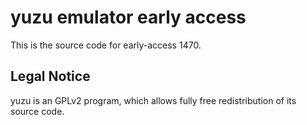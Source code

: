 yuzu emulator early access
=============

This is the source code for early-access 1470.

## Legal Notice

yuzu is an GPLv2 program, which allows fully free redistribution of its source code.